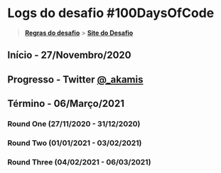 # Logs do desafio #100DaysOfCode

> **[Regras do desafio](https://github.com/kallaway/100-days-of-code/blob/master/intl/pt-br/regras.md)** > **[Site do Desafio](https://www.100daysofcode.com/)**

## Início - 27/Novembro/2020

## Progresso - Twitter [@\_akamis](https://twitter.com/_akamis)

## Término - 06/Março/2021

### Round One (27/11/2020 - 31/12/2020)

### Round Two (01/01/2021 - 03/02/2021)

### Round Three (04/02/2021 - 06/03/2021)
